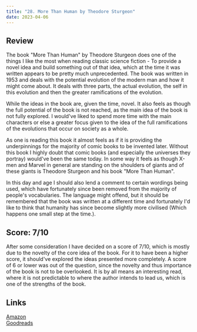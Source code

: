 ```yaml
---
title: "28. More Than Human by Theodore Sturgeon"
date: 2023-04-06
---
```

## Review
The book "More Than Human" by Theodore Sturgeon does one of the things I like the most when reading classic science fiction - To provide a novel idea and build something out of that idea, which at the time it was written appears to be pretty much unprecedented. The book was written in 1953 and deals with the potential evolution of the modern man and how it might come about. It deals with three parts, the actual evolution, the self in this evolution and then the greater ramifications of the evolution.

While the ideas in the book are, given the time, novel. It also feels as though the full potential of the book is not reached, as the main idea of the book is not fully explored. I would've liked to spend more time with the main characters or else a greater focus given to the idea of the full ramifications of the evolutions that occur on society as a whole.

As one is reading this book it almost feels as if it is providing the underpinnings for the majority of comic books to be invented later. Without this book I highly doubt that comic books (and especially the universes they portray) would've been the same today. In some way it feels as though X-men and Marvel in general are standing on the shoulders of giants and of these giants is Theodore Sturgeon and his book "More Than Human".

In this day and age I should also lend a comment to certain wordings being used, which have fortunately since been removed from the majority of people's vocabularies. The language might offend, but it should be remembered that the book was written at a different time and fortunately I'd like to think that humanity has since become slightly more civilised (Which happens one small step at the time.).
## Score: 7/10
After some consideration I have decided on a score of 7/10, which is mostly due to the novelty of the core idea of the book. For it to have been a higher score, it should've explored the ideas presented more completely. A score of 6 or lower was out of the question, since the novelty and thus importance of the book is not to be overlooked. It is by all means an interesting read, where it is not predictable to where the author intends to lead us, which is one of the strengths of the book.
## Links
[Amazon](https://www.amazon.com/More-Than-Human-S-F-MASTERWORKS-ebook/dp/B005OAHGE4?&_encoding=UTF8&tag=phorys-20&linkCode=ur2&linkId=72f7bf0f1020f47e6c04087ef0436615&camp=1789&creative=9325)<br>
[Goodreads](https://www.goodreads.com/en/book/show/541024)